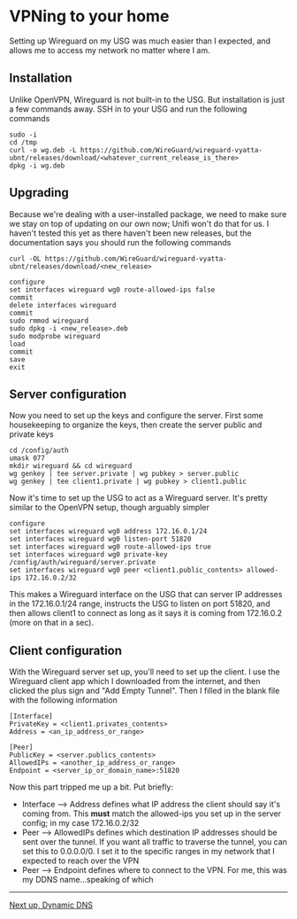 # VPNing to your home


Setting up Wireguard on my USG was much easier than I expected, and allows me to access my network no matter where I am.


## Installation


Unlike OpenVPN, Wireguard is not built-in to the USG. But installation is just a few commands away. SSH in to your USG and run the following commands

```
sudo -i
cd /tmp
curl -o wg.deb -L https://github.com/WireGuard/wireguard-vyatta-ubnt/releases/download/<whatever_current_release_is_there>
dpkg -i wg.deb
```


## Upgrading


Because we're dealing with a user-installed package, we need to make sure we stay on top of updating on our own now; Unifi won't do that for us. I haven't tested this yet as there haven't been new releases, but the documentation says you should run the following commands

```
curl -OL https://github.com/WireGuard/wireguard-vyatta-ubnt/releases/download/<new_release>

configure
set interfaces wireguard wg0 route-allowed-ips false
commit
delete interfaces wireguard
commit
sudo rmmod wireguard
sudo dpkg -i <new_release>.deb
sudo modprobe wireguard
load
commit
save
exit
```


## Server configuration


Now you need to set up the keys and configure the server. First some housekeeping to organize the keys, then create the server public and private keys

```
cd /config/auth
umask 077
mkdir wireguard && cd wireguard
wg genkey | tee server.private | wg pubkey > server.public
wg genkey | tee client1.private | wg pubkey > client1.public
```

Now it's time to set up the USG to act as a Wireguard server. It's pretty similar to the OpenVPN setup, though arguably simpler

```
configure
set interfaces wireguard wg0 address 172.16.0.1/24
set interfaces wireguard wg0 listen-port 51820
set interfaces wireguard wg0 route-allowed-ips true
set interfaces wireguard wg0 private-key /config/auth/wireguard/server.private
set interfaces wireguard wg0 peer <client1.public_contents> allowed-ips 172.16.0.2/32
```

This makes a Wireguard interface on the USG that can server IP addresses in the 172.16.0.1/24 range, instructs the USG to listen on port 51820, and then allows client1 to connect as long as it says it is coming from 172.16.0.2 (more on that in a sec).


## Client configuration


With the Wireguard server set up, you'll need to set up the client. I use the Wireguard client app which I downloaded from the internet, and then clicked the plus sign and "Add Empty Tunnel". Then I filled in the blank file with the following information

```
[Interface]
PrivateKey = <client1.privates_contents>
Address = <an_ip_address_or_range>

[Peer]
PublicKey = <server.publics_contents>
AllowedIPs = <another_ip_address_or_range>
Endpoint = <server_ip_or_domain_name>:51820
```

Now this part tripped me up a bit. Put briefly:
- Interface --> Address defines what IP address the client should say it's coming from. This **must** match the allowed-ips you set up in the server config; in my case 172.16.0.2/32
- Peer --> AllowedIPs defines which destination IP addresses should be sent over the tunnel. If you want all traffic to traverse the tunnel, you can set this to 0.0.0.0/0. I set it to the specific ranges in my network that I expected to reach over the VPN
- Peer --> Endpoint defines where to connect to the VPN. For me, this was my DDNS name...speaking of which


---
[Next up, Dynamic DNS](https://github.com/kmanc/unifi_network_setup/blob/master/dynamicdns.md)
